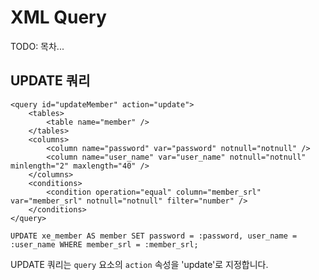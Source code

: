 # XML Query

<!-- index start -->
TODO: 목차...
<!-- index end -->

## UPDATE 쿼리

```
<query id="updateMember" action="update">
    <tables>
        <table name="member" />
    </tables>
    <columns>
        <column name="password" var="password" notnull="notnull" />
        <column name="user_name" var="user_name" notnull="notnull" minlength="2" maxlength="40" />
    </columns>
    <conditions>
        <condition operation="equal" column="member_srl" var="member_srl" notnull="notnull" filter="number" />
    </conditions>
</query>
```
```
UPDATE xe_member AS member SET password = :password, user_name = :user_name WHERE member_srl = :member_srl;
```

UPDATE 쿼리는 `query` 요소의 `action` 속성을 'update'로 지정합니다.

